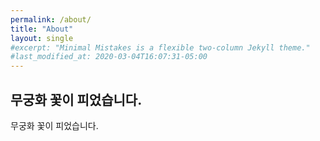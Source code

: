 ```yaml
---
permalink: /about/
title: "About"
layout: single
#excerpt: "Minimal Mistakes is a flexible two-column Jekyll theme."
#last_modified_at: 2020-03-04T16:07:31-05:00
---
```


## 무궁화 꽃이 피었습니다.

무궁화 꽃이 피었습니다.